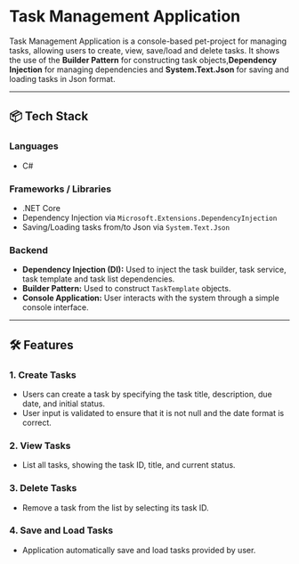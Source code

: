 # Task Management Application

Task Management Application is a console-based pet-project for managing tasks, allowing users to create, view, save/load and delete tasks. It shows the use of the **Builder Pattern** for constructing task objects,**Dependency Injection** for managing dependencies and **System.Text.Json** for saving and loading tasks in Json format.

---

## 📦 Tech Stack

### Languages
- C#

### Frameworks / Libraries
- .NET Core
- Dependency Injection via `Microsoft.Extensions.DependencyInjection`
- Saving/Loading tasks from/to Json via `System.Text.Json`


### Backend

- **Dependency Injection (DI):** Used to inject the task builder, task service, task template and task list dependencies.
- **Builder Pattern:** Used to construct `TaskTemplate` objects.
- **Console Application:** User interacts with the system through a simple console interface.

---

## 🛠 Features

### 1. Create Tasks
- Users can create a task by specifying the task title, description, due date, and initial status.
- User input is validated to ensure that it is not null and the date format is correct.

### 2. View Tasks
- List all tasks, showing the task ID, title, and current status.

### 3. Delete Tasks
- Remove a task from the list by selecting its task ID.

### 4. Save and Load Tasks
- Application automatically save and load tasks provided by user.


